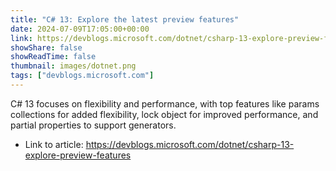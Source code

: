 ```yaml
---
title: "C# 13: Explore the latest preview features"
date: 2024-07-09T17:05:00+00:00
link: https://devblogs.microsoft.com/dotnet/csharp-13-explore-preview-features
showShare: false
showReadTime: false
thumbnail: images/dotnet.png
tags: ["devblogs.microsoft.com"]
---
```

C# 13 focuses on flexibility and performance, with top features like params collections for added flexibility, lock object for improved performance, and partial properties to support generators.

- Link to article: https://devblogs.microsoft.com/dotnet/csharp-13-explore-preview-features